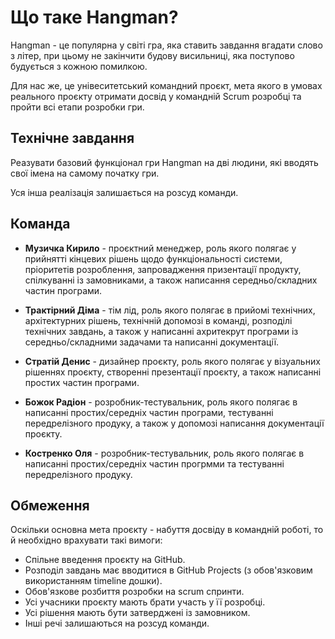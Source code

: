# Що таке Hangman?

Hangman - це популярна у світі гра, яка ставить завдання вгадати слово з літер, при цьому не закінчити будову висильниці, яка поступово будується з кожною помилкою.

Для нас же, це унівеситетський командний проєкт, мета якого в умовах реального проєкту отримати досвід у командній Scrum розробці та пройти всі етапи розробки гри.

## Технічне завдання

Реазувати базовий функціонал гри Hangman на дві людини, які вводять свої імена на самому початку гри.

Уся інша реалізація залишається на розсуд команди.

## Команда

- **Музичка Кирило** - проєктний менеджер, роль якого полягає у прийнятті кінцевих рішень щодо функціональності системи, пріоритетів розроблення, запровадження призентації продукту, спілкуванні із замовниками, а також написання середньо/складних частин програми.

- **Трактірний Діма** - тім лід, роль якого полягає в прийомі технічних, архітектурних рішень, технічній допомозі в команді, розподілі технічних завдань, а також у написанні ахритекрут програми із середньо/складними задачами та написанні документації.

- **Стратій Денис** - дизайнер проєкту, роль якого полягає у візуальних рішеннях проєкту, створенні презентації проєкту, а також написанні простих частин програми.

- **Божок Радіон** - розробник-тестувальник, роль якого полягає в написанні простих/середніх частин програми, тестуванні передрелізного продуку, а також у допомозі написання документації проєкту.

- **Костренко Оля** - розробник-тестувальник, роль якого полягає в написанні простих/середніх частин прогрмми та тестуванні передрелізного продуку.

## Обмеження

Оскільки основна мета проєкту - набуття досвіду в командній роботі, то й необхідно врахувати такі вимоги:

- Спільне введення проєкту на GitHub.
- Розподіл завдань має вводитися в GitHub Projects (з обов'язковим використанням timeline дошки).
- Обов'язкове розбиття розробки на scrum спринти.
- Усі учасники проєкту мають брати участь у її розробці.
- Усі рішення мають бути затверджені із замовником.
- Інші речі залишаються на розсуд команди.

